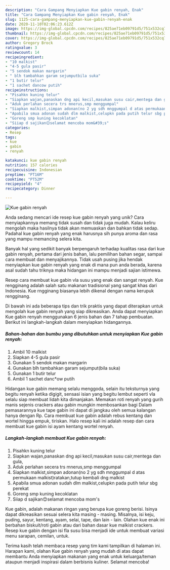 ```yaml
---
description: "Cara Gampang Menyiapkan Kue gabin renyah, Enak"
title: "Cara Gampang Menyiapkan Kue gabin renyah, Enak"
slug: 1125-cara-gampang-menyiapkan-kue-gabin-renyah-enak
date: 2020-11-10T02:06:23.612Z
image: https://img-global.cpcdn.com/recipes/825ae71eb09791d5/751x532cq70/kue-gabin-renyah-foto-resep-utama.jpg
thumbnail: https://img-global.cpcdn.com/recipes/825ae71eb09791d5/751x532cq70/kue-gabin-renyah-foto-resep-utama.jpg
cover: https://img-global.cpcdn.com/recipes/825ae71eb09791d5/751x532cq70/kue-gabin-renyah-foto-resep-utama.jpg
author: Gregory Brock
ratingvalue: 3
reviewcount: 14
recipeingredient:
- "10 malkist"
- "4-5 gula pasir"
- "5 sendok makan margarin"
- " blh tambahkan garam sejumputbila suka"
- "1 butir telur"
- "1 sachet dancow putih"
recipeinstructions:
- "Pisahkn kuning telur"
- "Siapkan wajan,panaskan dng api kecil,masukan susu cair,mentega dan gula,"
- "Aduk perlahan secera trs mnerus,smp menggumpal"
- "Siapkan malkist,simpan adonan(no 2 yg sdh mnggumpal d atas permukaan malkist)ratakan,tutup kembali dng malkist"
- "Apabila smua adonan sudah dlm malkist,celupkn pada putih telur sbg perekat"
- "Goreng smp kuning kecoklatan"
- "Siiap d sajikan😊selamat mencoba mom&#39;s"
categories:
- Resep
tags:
- kue
- gabin
- renyah

katakunci: kue gabin renyah 
nutrition: 157 calories
recipecuisine: Indonesian
preptime: "PT16M"
cooktime: "PT52M"
recipeyield: "4"
recipecategory: Dinner

---
```



![Kue gabin renyah](https://img-global.cpcdn.com/recipes/825ae71eb09791d5/751x532cq70/kue-gabin-renyah-foto-resep-utama.jpg)

Anda sedang mencari ide resep kue gabin renyah yang unik? Cara menyiapkannya memang tidak susah dan tidak juga mudah. Kalau keliru mengolah maka hasilnya tidak akan memuaskan dan bahkan tidak sedap. Padahal kue gabin renyah yang enak harusnya sih punya aroma dan rasa yang mampu memancing selera kita.

Banyak hal yang sedikit banyak berpengaruh terhadap kualitas rasa dari kue gabin renyah, pertama dari jenis bahan, lalu pemilihan bahan segar, sampai cara membuat dan menyajikannya. Tidak usah pusing jika hendak menyiapkan kue gabin renyah yang enak di mana pun anda berada, karena asal sudah tahu triknya maka hidangan ini mampu menjadi sajian istimewa.

Resep cara membuat kue gabin vla susu yang enak dan sangat renyah. Kue rengginang adalah salah satu makanan tradisional yang sangat khas dari Indonesia. Kue rngginang biasanya lebih dikenal dengan nama kerupuk rengginang.


Di bawah ini ada beberapa tips dan trik praktis yang dapat diterapkan untuk mengolah kue gabin renyah yang siap dikreasikan. Anda dapat menyiapkan Kue gabin renyah menggunakan 6 jenis bahan dan 7 tahap pembuatan. Berikut ini langkah-langkah dalam menyiapkan hidangannya.

<!--inarticleads1-->

##### Bahan-bahan dan bumbu yang dibutuhkan untuk menyiapkan Kue gabin renyah:

1. Ambil 10 malkist
1. Siapkan 4-5 gula pasir
1. Gunakan 5 sendok makan margarin
1. Gunakan  blh tambahkan garam sejumput(bila suka)
1. Gunakan 1 butir telur
1. Ambil 1 sachet danc*ow putih


Hidangan kue gabin memang selalu menggoda, selain itu teksturnya yang begitu renyah ketika digigit, sensasi isian yang begitu lembut seperti vla selalu siap membuat lidah kita dimanjakan. Memakan roti renyah yang gurih manis sejenis crackers atau gabin mungkin membosankan bagi Dalam pemasarannya kue tape gabin ini dapat di jangkau oleh semua kalangan hanya dengan Rp. Cara membuat kue gabin adalah rebus kentang dan wortel hingga empuk, tiriskan. Halo resep kali ini adalah resep dan cara membuat kue gabin isi ayam kentang wortel renyah. 

<!--inarticleads2-->

##### Langkah-langkah membuat Kue gabin renyah:

1. Pisahkn kuning telur
1. Siapkan wajan,panaskan dng api kecil,masukan susu cair,mentega dan gula,
1. Aduk perlahan secera trs mnerus,smp menggumpal
1. Siapkan malkist,simpan adonan(no 2 yg sdh mnggumpal d atas permukaan malkist)ratakan,tutup kembali dng malkist
1. Apabila smua adonan sudah dlm malkist,celupkn pada putih telur sbg perekat
1. Goreng smp kuning kecoklatan
1. Siiap d sajikan😊selamat mencoba mom&#39;s


Kue gabin, adalah makanan ringan yang berupa kue goreng berisi. Isinya dapat dikreasikan sesuai selera kita masing - masing. Misalnya, isi keju, puding, sayur, kentang, ayam, selai, tape, dan lain - lain. Olahan kue enak ini berbahan biskuit/roti gabin atau dari bahan dasar kue malkist crackers. Resep kue gabin dengan isi fla susu bisa menjadi ide untuk membuat variasi menu sarapan, cemilan, untuk. 

Terima kasih telah membaca resep yang tim kami tampilkan di halaman ini. Harapan kami, olahan Kue gabin renyah yang mudah di atas dapat membantu Anda menyiapkan makanan yang enak untuk keluarga/teman ataupun menjadi inspirasi dalam berbisnis kuliner. Selamat mencoba!
